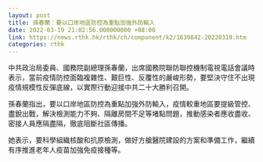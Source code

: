 ```yaml
---
layout: post
title: 孫春蘭：要以口岸地區防控為重點加強外防輸入
date: 2022-03-19 21:02:56.000000000 +08:00
link: https://news.rthk.hk/rthk/ch/component/k2/1639842-20220319.htm
categories: rthk
---
```


中共政治局委員、國務院副總理孫春蘭，出席國務院聯防聯控機制電視電話會議時表示，當前疫情防控面臨複雜性、艱巨性、反覆性的嚴峻形勢，要堅決守住不出現疫情規模性反彈底線，以實際行動迎接中共二十大勝利召開。

孫春蘭指出，要以口岸地區防控為重點加強外防輸入，疫情較重地區要提級管控、盡銳出戰，解決檢測能力不夠、隔離房間不足等堵點問題，推動感染者應收盡收、密接人員應隔盡隔，徹底阻斷社區傳播。

她表示，要科學組織核酸和抗原檢測，做好方艙醫院建設的方案和準備工作，繼續有序推進老年人疫苗加強免疫接種等。
